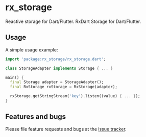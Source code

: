 # rx_storage

Reactive storage for Dart/Flutter. RxDart Storage for Dart/Flutter.

## Usage

A simple usage example:

```dart
import 'package:rx_storage/rx_storage.dart';

class StorageAdapter implements Storage { ... }

main() {
  final Storage adapter = StorageAdapter();
  final RxStorage rxStorage = RxStorage(adapter);

  rxStorage.getStringStream('key').listen((value) { ... });
}
```

## Features and bugs

Please file feature requests and bugs at the [issue tracker][tracker].

[tracker]: https://github.com/Flutter-Dart-Open-Source/rx_storage/issues
